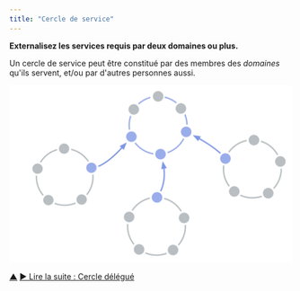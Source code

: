 ```yaml
---
title: "Cercle de service"
---
```



<strong>Externalisez les services requis par deux domaines ou plus.</strong>

Un cercle de service peut être constitué par des membres des <dfn data-info="Domaine: Une zone d'influence, d’activité et de prise de décisions distincte au sein d'une organisation.">domaines</dfn> qu'ils servent, et/ou par d'autres personnes aussi.

![Cercle de service](img/structural-patterns/service-circle.png)

<div class="bottom-nav">
<a href="organizational-structure.html" title="Remonter: Structurer l&apos;organisation">▲</a> <a href="delegate-circle.html" title="">▶ Lire la suite : Cercle délégué</a>
</div>


<script type="text/javascript">
Mousetrap.bind('g n', function() {
    window.location.href = 'delegate-circle.html';
    return false;
});
</script>

